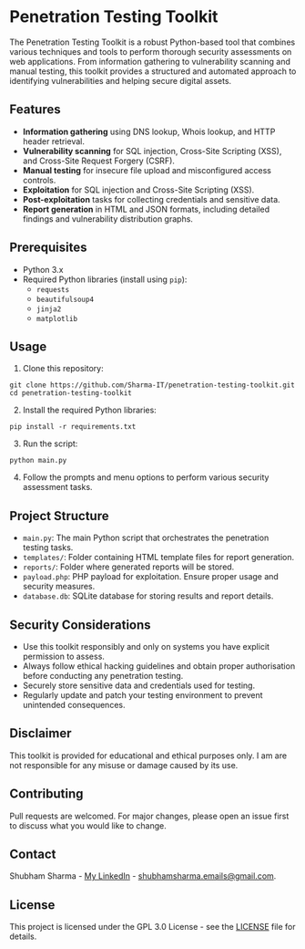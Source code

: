 # Penetration Testing Toolkit

The Penetration Testing Toolkit is a robust Python-based tool that combines various techniques and tools to perform thorough security assessments on web applications. From information gathering to vulnerability scanning and manual testing, this toolkit provides a structured and automated approach to identifying vulnerabilities and helping secure digital assets.

## Features

- **Information gathering** using DNS lookup, Whois lookup, and HTTP header retrieval.
- **Vulnerability scanning** for SQL injection, Cross-Site Scripting (XSS), and Cross-Site Request Forgery (CSRF).
- **Manual testing** for insecure file upload and misconfigured access controls.
- **Exploitation** for SQL injection and Cross-Site Scripting (XSS).
- **Post-exploitation** tasks for collecting credentials and sensitive data.
- **Report generation** in HTML and JSON formats, including detailed findings and vulnerability distribution graphs.

## Prerequisites

- Python 3.x
- Required Python libraries (install using `pip`):
  - `requests`
  - `beautifulsoup4`
  - `jinja2`
  - `matplotlib`

## Usage

1. Clone this repository:

```
git clone https://github.com/Sharma-IT/penetration-testing-toolkit.git
cd penetration-testing-toolkit
```

2. Install the required Python libraries:

```
pip install -r requirements.txt
```

3. Run the script:

```
python main.py
```

4. Follow the prompts and menu options to perform various security assessment tasks.

## Project Structure

- `main.py`: The main Python script that orchestrates the penetration testing tasks.
- `templates/`: Folder containing HTML template files for report generation.
- `reports/`: Folder where generated reports will be stored.
- `payload.php`: PHP payload for exploitation. Ensure proper usage and security measures.
- `database.db`: SQLite database for storing results and report details.

## Security Considerations

- Use this toolkit responsibly and only on systems you have explicit permission to assess.
- Always follow ethical hacking guidelines and obtain proper authorisation before conducting any penetration testing.
- Securely store sensitive data and credentials used for testing.
- Regularly update and patch your testing environment to prevent unintended consequences.

## Disclaimer

This toolkit is provided for educational and ethical purposes only. I am are not responsible for any misuse or damage caused by its use.

## Contributing

Pull requests are welcomed. For major changes, please open an issue first to discuss what you would like to change.

## Contact

Shubham Sharma - [My LinkedIn](https://www.linkedin.com/in/sharma-it/) - shubhamsharma.emails@gmail.com.

## License

This project is licensed under the GPL 3.0 License - see the [LICENSE](LICENSE) file for details.
